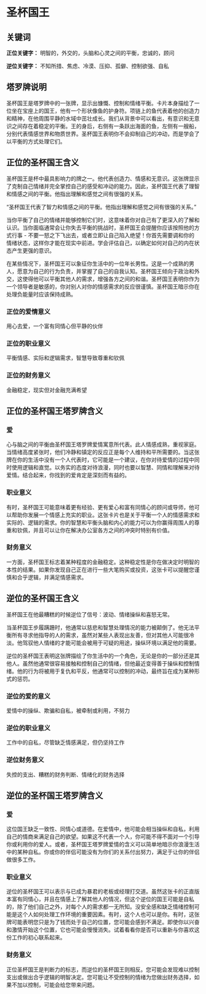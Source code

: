 # 圣杯国王

## 关键词

**正位关键字：** 明智的，外交的，头脑和心灵之间的平衡，忠诚的，顾问

**逆位关键字：** 不知所措、焦虑、冷漠、压抑、孤僻、控制欲强、自私

## 塔罗牌说明

圣杯国王是塔罗牌中的一张牌，显示出慷慨、控制和情绪平衡。卡片本身描绘了一位坐在宝座上的国王，他有一个形状像鱼的护身符。项链上的鱼代表着他的创造力和精神，在他周围平静的水域中茁壮成长。我们从背景中可以看出，有意识和无意识之间存在着稳定的平衡。王的身后，右侧有一条跃出海面的鱼，左侧有一艘船，分别代表情感世界和物质世界。圣杯国王表明你不会抑制自己的冲动，而是学会了以平衡的方式处理它们。

## 正位的圣杯国王含义

圣杯国王是杯中最具影响力的牌之一。他代表创造力、情感和无意识。这张牌显示了克制自己情绪并完全掌控自己的感受和冲动的能力。因此，圣杯国王代表了理智和情感之间的平衡。他指出理解和感觉之间有很强的关系。

“圣杯国王代表了智力和情感之间的平衡。他指出理解和感觉之间有很强的关系。”

当你平衡了自己的情绪并能够控制它们时，这意味着你对自己有了更深入的了解和认识。当你面临通常会让你失去平衡的挑战时，圣杯国王会提醒你应该按照他的方式行事 - 不要一怒之下飞出去，或者立即让自己陷入绝望！你首先需要调和你的情绪状态，这样你才能在现实中前进。学会评估自己，以确定如何对自己的内在状态产生更强的意识。

在某些情况下，圣杯国王可以象征你生活中的一位年长男性。这是一个成熟的男人，愿意为自己的行为负责，并掌握了自己的自我认知。圣杯国王倾向于政治和外交，这使得他可以平衡其他人的需求，增强各方之间的和谐。圣杯国王表明你作为一个领导者是敏感的，你对别人对你的情感需求的反应很谨慎。圣杯国王暗示你在处理负能量时应该保持成熟。

### 正位的爱情意义
用心去爱，一个富有同情心但平静的伙伴

### 正位的职业意义
平衡情感、实际和逻辑需求，智慧导致尊重和钦佩

### 正位的财务意义
金融稳定，现实但对金融充满希望

## 正位的圣杯国王塔罗牌含义

### 爱

心与脑之间的平衡由圣杯国王塔罗牌爱情寓意所代表。此人情感成熟，重视家庭。当情绪高度紧张时，他们冷静和镇定的反应正是每个人维持和平所需要的。当这张牌在你的生活中没有一个人代表时，它可能是一个建议，在你对待爱情的过程中同时使用逻辑和直觉。以务实的态度对待浪漫，同时也要以智慧、同情和理解来对待爱情。结合起来，你找到的爱肯定是深刻而有益的。

### 职业意义

有时，圣杯国王可能意味着更有经验、更有爱心和富有同情心的顾问或导师，他可以帮助你发展一个情感上充实的职业。这张卡片也是关于平衡一个人的情感需求和实际的、逻辑的需求。你的智慧和平衡头脑和内心的能力可以为你赢得周围人的尊重和钦佩，并且可以让你在解决办公室各方之间的冲突时特别有价值。

### 财务意义

一方面，圣杯国王标志着某种程度的金融稳定。这种稳定性是你在做决定时明智的本性的结果。如果你发现自己正在进行一些大笔购买或投资，这张卡可以提醒您谨慎和合乎逻辑，并满足情感需求。

## 逆位的圣杯国王含义

圣杯国王在他最糟糕的时候逆位了信号：波动、情绪操纵和喜怒无常。

当圣杯国王步履蹒跚时，他通常以慈悲和智慧处理情况的能力被颠倒了。他无法平衡所有寻求他指导的人的需求，虽然对某些人表现出友善，但对其他人可能很冷淡。他驾驭他人情绪的才能可能会被用于可疑的用途，操纵环境以满足他的需要。

逆位的圣杯国王表明这张牌描绘了你生活中的一个角色，无论是你的一部分还是其他人。虽然他通常很容易接触和控制自己的情绪，但他最近变得善于操纵和控制情绪。他的行为将被用于复仇和平反，他通常可以控制的冲动，最终旨在成为某种形式的惩罚。

### 逆位的爱的意义
爱情中的操纵、欺骗和自私，被牵制或利用，不努力

### 逆位的职业意义
工作中的自私，尽管缺乏情感满足，但仍坚持工作

### 逆位财务意义
失控的支出、糟糕的财务判断、情绪化的财务选择

## 逆位的圣杯国王塔罗牌含义

### 爱

这位国王缺乏一致性、同情心或道德。在爱情中，他可能会相当操纵和自私，利用自己的情商来满足自己的欲望。如果这不代表一个人，你可能不得不面对一个引导你或利用你的爱人。或者，圣杯国王塔罗牌爱情的含义可以简单地暗示你浪漫生活中的某种自私。你或你的伴侣可能没有为你们的关系付出努力，满足于让你的伴侣做很多工作。

### 职业意义

逆位的圣杯国王可以表示与已成为暴君的老板或经理打交道。虽然这张卡的正直版本富有同情心，并且在情感上了解其他人的情况，但这个逆位的国王可能是自私的，除了他们自己之外，对每个人的需求都一无所知。没安全感和缺乏情绪控制可能是这个人如何处理工作环境的重要因素。有时，这个人也可以是你。有时，这张牌可能表明您只是为了钱而处于自己的位置，您可能会感到不满足。即使你以兴奋和激情开始这个位置，它也可能会慢慢消失。试着看看你是否可以重新与你喜欢这份工作的初心联系起来。

### 财务意义

正位圣杯国王是判断力的标志，而逆位的圣杯国王则相反。您可能会发现难以控制支出或做出合乎逻辑的明智决定。您可能让不受控制的情绪为您做出财务选择，如果不加以控制，可能会给您带来问题。